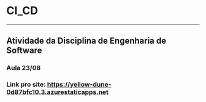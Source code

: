 # CI_CD
---
## Atividade da Disciplina de Engenharia de Software
### Aula 23/08
### Link pro site: https://yellow-dune-0d87bfc10.3.azurestaticapps.net